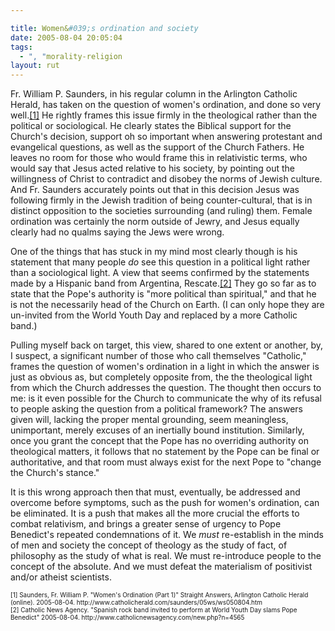 ```yaml
---

title: Women&#039;s ordination and society
date: 2005-08-04 20:05:04
tags:
  - ", "morality-religion
layout: rut
---
```


<p>Fr. William P. Saunders, in his regular column in the Arlington Catholic Herald, has taken on the question of women's ordination, and done so very well.<a href="http://www.catholicherald.com/saunders/05ws/ws050804.htm">[1]</a> He rightly frames this issue firmly in the theological rather than the political or sociological.  He clearly states the Biblical support for the Church's decision, support oh so important when answering protestant and evangelical questions, as well as the support of the Church Fathers.  He leaves no room for those who would frame this in relativistic terms, who would say that Jesus acted relative to his society, by pointing out the willingness of Christ to contradict and disobey the norms of Jewish culture.  And Fr. Saunders accurately points out that in this decision Jesus was following firmly in the Jewish tradition of being counter-cultural, that is in distinct opposition to the societies surrounding (and ruling) them. Female ordination was certainly the norm outside of Jewry, and Jesus equally clearly had no qualms saying the Jews were wrong.</p>  <p>One of the things that has stuck in my mind most clearly though is his statement that many people <em>do</em> see this question in a political light rather than a sociological light.  A view that seems confirmed by the statements made by a Hispanic band from Argentina, Rescate.<a href="http://www.catholicnewsagency.com/new.php?n=4565">[2]</a> They go so far as to state that the Pope's authority is "more political than spiritual," and that he is not the necessarily head of the Church on Earth. (I can only hope they are un-invited from the World Youth Day and replaced by a more Catholic band.)</p>  <p>Pulling myself back on target, this view, shared to one extent or another, by, I suspect, a significant number of those who call themselves "Catholic," frames the question of women's ordination in a light in which the answer is just as obvious as, but completely opposite from, the the theological light from which the Church addresses the question.  The thought then occurs to me: is it even possible for the Church to communicate the why of its refusal to people asking the question from a political framework?  The answers given will, lacking the proper mental grounding, seem meaningless, unimportant, merely excuses of an inertially bound institution. Similarly, once you grant the concept that the Pope has no overriding authority on theological matters, it follows that no statement by the Pope can be final or authoritative, and that room must always exist for the next Pope to "change the Church's stance."</p>  <p>It is this wrong approach then that must, eventually, be addressed and overcome before symptoms, such as the push for women's ordination, can be eliminated.  It is a push that makes all the more crucial the efforts to combat relativism, and brings a greater sense of urgency to Pope Benedict's repeated condemnations of it.  We <em>must</em> re-establish in the minds of men and society the concept of theology as the study of fact, of philosophy as the study of what is real. We must re-introduce people to the concept of the absolute. And we must defeat the materialism of positivist and/or atheist scientists.</p>  <font size="-2"> [1] Saunders, Fr. William P.  "Women's Ordination (Part 1)" Straight Answers, Arlington Catholic Herald (online). 2005-08-04.  http://www.catholicherald.com/saunders/05ws/ws050804.htm <br  /> [2] Catholic News Agency.  "Spanish rock band invited to perform at World Youth Day slams Pope Benedict" 2005-08-04. http://www.catholicnewsagency.com/new.php?n=4565 </font>

